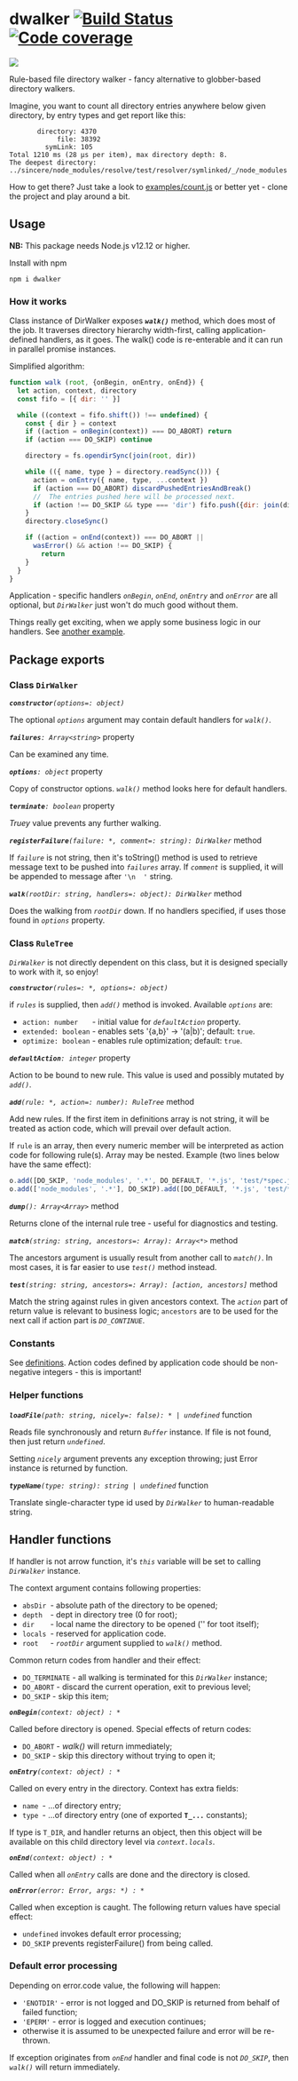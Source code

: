 # dwalker [![Build Status](https://travis-ci.org/valango/duke.svg?branch=master)](https://travis-ci.org/valango/duke) [![Code coverage](https://codecov.io/gh/valango/duke/branch/master/graph/badge.svg)](https://codecov.io/gh/valango/duke)

![](assets/quote.png)

Rule-based file directory walker - fancy 
alternative to globber-based directory walkers.

Imagine, you want to count all directory entries anywhere below given directory,
by entry types and get report like this:
```
       directory: 4370
            file: 38392
         symLink: 105
Total 1210 ms (28 µs per item), max directory depth: 8.
The deepest directory:
../sincere/node_modules/resolve/test/resolver/symlinked/_/node_modules
```

How to get there? Just take a look to
[examples/count.js](examples/count.js) 
or better yet - clone the project and play around a bit.

## Usage
**NB:** This package needs Node.js v12.12 or higher.

Install with npm

```
npm i dwalker
```

### How it works
Class instance of DirWalker exposes **_`walk()`_** method,
which does most of the job. It traverses directory hierarchy width-first,
calling application-defined handlers, as it goes. The walk() code
is re-enterable and it can run in parallel promise instances.

Simplified algorithm:
```javascript
function walk (root, {onBegin, onEntry, onEnd}) {
  let action, context, directory
  const fifo = [{ dir: '' }]

  while ((context = fifo.shift()) !== undefined) {
    const { dir } = context
    if ((action = onBegin(context)) === DO_ABORT) return
    if (action === DO_SKIP) continue

    directory = fs.opendirSync(join(root, dir))

    while (({ name, type } = directory.readSync())) {
      action = onEntry({ name, type, ...context })
      if (action === DO_ABORT) discardPushedEntriesAndBreak()
      //  The entries pushed here will be processed next.
      if (action !== DO_SKIP && type === 'dir') fifo.push({dir: join(dir, name)})
    }
    directory.closeSync()

    if ((action = onEnd(context)) === DO_ABORT ||
      wasError() && action !== DO_SKIP) {
        return
    }
  }
}
```
Application - specific handlers _`onBegin`_, _`onEnd`_, _`onEntry`_ and 
_`onError`_ are all optional, but 
_`DirWalker`_ just won't do much good without them.

Things really get exciting, when we apply some business logic in our handlers.
See [another example](examples/list.js).

## Package exports
### Class `DirWalker`
**_`constructor`_**_`(options=: object)`_

The optional _`options`_ argument may contain default handlers for _`walk()`_.

**_`failures`_**_`: Array<string>`_ property

Can be examined any time.

**_`options`_**_`: object`_ property

Copy of constructor options. _`walk()`_ method looks here for default handlers.

**_`terminate`_**_`: boolean`_ property

_Truey_ value prevents any further walking.

**_`registerFailure`_**_`(failure: *, comment=: string): DirWalker`_ method

If _`failure`_ is not string, then it's toString() method is used to
retrieve message text to be pushed into _`failures`_ array.
If _`comment`_ is supplied, it will be appended to message after `'\n  '` string.

**_`walk`_**_`(rootDir: string, handlers=: object): DirWalker`_ method

Does the walking from _`rootDir`_ down.
If no handlers specified, if uses those found in _`options`_ property.

### Class `RuleTree`
_`DirWalker`_ is not directly dependent on this class, but it is designed specially
to work with it, so enjoy!

**_`constructor`_**_`(rules=: *, options=: object)`_

if _`rules`_ is supplied, then _`add()`_ method is invoked. Available _`options`_ are:
   * `action: number   ` - initial value for _`defaultAction`_ property.
   * `extended: boolean` - enables sets '{a,b}' -> '(a|b)'; default: `true`.
   * `optimize: boolean` - enables rule optimization; default: `true`.

**_`defaultAction`_**_`: integer`_ property

Action to be bound to new rule. This value is used and possibly mutated by _`add()`_.

**_`add`_**_`(rule: *, action=: number): RuleTree`_ method

Add new rules. If the first item in definitions array is not string,
it will be treated as action code, which will prevail over default action.

If `rule` is an array, then every numeric member will be interpreted as
action code for following rule(s). Array may be nested.
Example (two lines below have the same effect):

```javascript
o.add([DO_SKIP, 'node_modules', '.*', DO_DEFAULT, '*.js', 'test/*spec.js'])
o.add(['node_modules', '.*'], DO_SKIP).add([DO_DEFAULT, '*.js', 'test/*spec.js'])
```

**_`dump`_**_`(): Array<Array>`_ method

Returns clone of the internal rule tree - useful for diagnostics and testing.

**_`match`_**_`(string: string, ancestors=: Array): Array<*>`_ method

The ancestors argument is usually result from another call to _`match()`_.
In most cases, it is far easier to use _`test()`_ method instead.

**_`test`_**_`(string: string, ancestors=: Array): [action, ancestors]`_ method

Match the string against rules in given ancestors context. The _`action`_
part of return value is relevant to business logic; `ancestors` are
to be used for the next call if action part is _`DO_CONTINUE`_.

### Constants
See [definitions](src/definitions.js). Action codes defined by application code
should be non-negative integers - this is important!

### Helper functions
**_`loadFile`_**_`(path: string, nicely=: false): * | undefined`_ function

Reads file synchronously and return _`Buffer`_ instance.
If file is not found, then just return _`undefined`_.

Setting _`nicely`_ argument prevents any exception throwing; just Error instance
is returned by function.

**_`typeName`_**_`(type: string): string | undefined`_ function

Translate single-character type id used by _`DirWalker`_ to human-readable string.

## Handler functions
If handler is not arrow function, it's _`this`_ variable will be set to calling
_`DirWalker`_ instance.

The context argument contains following properties:
   * `absDir `- absolute path of the directory to be opened;
   * `depth  `- dept in directory tree (0 for root);
   * `dir    `- local name the directory to be opened ('' for toot itself);
   * `locals `- reserved for application code.
   * `root   `- _`rootDir`_ argument supplied to _`walk()`_ method.
   
Common return codes from handler and their effect:
   * `DO_TERMINATE` - all walking is terminated for this _`DirWalker`_ instance;
   * `DO_ABORT` - discard the current operation, exit to previous level;
   * `DO_SKIP` - skip this item;

**_`onBegin`_**_`(context: object) : *`_

Called before directory is opened. Special effects of return codes:
   * `DO_ABORT` - _walk()_ will return immediately;
   * `DO_SKIP` - skip this directory without trying to open it;

**_`onEntry`_**_`(context: object) : *`_

Called on every entry in the directory. Context has extra fields:
   * `name `- ...of directory entry;
   * `type `- ...of directory entry (one of exported **`T_...`** constants);

If type is `T_DIR`, and handler returns an object, then this object
will be available on this child directory level via _`context.locals`_.

**_`onEnd`_**_`(context: object) : *`_

Called when all _`onEntry`_ calls are done and the directory is closed.

**_`onError`_**_`(error: Error, args: *) : *`_

Called when exception is caught. The following return values have special effect:
   * `undefined` invokes default error processing;
   * `DO_SKIP` prevents registerFailure() from being called.

### Default error processing
Depending on error.code value, the following will happen:
   * `'ENOTDIR'` - error is not logged and DO_SKIP is returned from behalf of failed function;
   * `'EPERM'` - error is logged and execution continues;
   * otherwise it is assumed to be unexpected failure and error will be re-thrown.
   
If exception originates from _`onEnd`_ handler and final code is not _`DO_SKIP`_,
then _`walk()`_ will return immediately.

